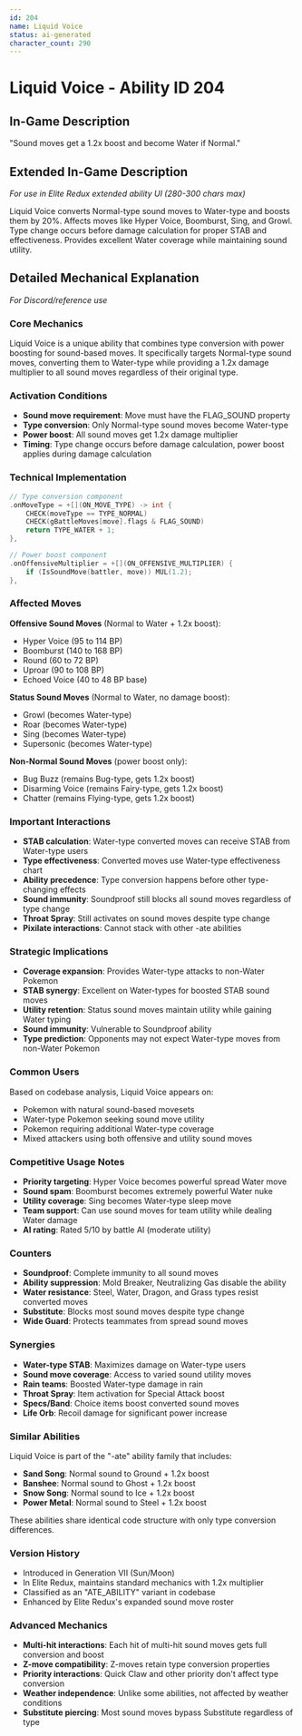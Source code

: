 ```yaml
---
id: 204
name: Liquid Voice
status: ai-generated
character_count: 290
---
```


# Liquid Voice - Ability ID 204

## In-Game Description
"Sound moves get a 1.2x boost and become Water if Normal."

## Extended In-Game Description
*For use in Elite Redux extended ability UI (280-300 chars max)*

Liquid Voice converts Normal-type sound moves to Water-type and boosts them by 20%. Affects moves like Hyper Voice, Boomburst, Sing, and Growl. Type change occurs before damage calculation for proper STAB and effectiveness. Provides excellent Water coverage while maintaining sound utility.

## Detailed Mechanical Explanation
*For Discord/reference use*

### Core Mechanics
Liquid Voice is a unique ability that combines type conversion with power boosting for sound-based moves. It specifically targets Normal-type sound moves, converting them to Water-type while providing a 1.2x damage multiplier to all sound moves regardless of their original type.

### Activation Conditions
- **Sound move requirement**: Move must have the FLAG_SOUND property
- **Type conversion**: Only Normal-type sound moves become Water-type
- **Power boost**: All sound moves get 1.2x damage multiplier
- **Timing**: Type change occurs before damage calculation, power boost applies during damage calculation

### Technical Implementation
```c
// Type conversion component
.onMoveType = +[](ON_MOVE_TYPE) -> int {
    CHECK(moveType == TYPE_NORMAL)
    CHECK(gBattleMoves[move].flags & FLAG_SOUND)
    return TYPE_WATER + 1;
},

// Power boost component  
.onOffensiveMultiplier = +[](ON_OFFENSIVE_MULTIPLIER) {
    if (IsSoundMove(battler, move)) MUL(1.2);
},
```

### Affected Moves
**Offensive Sound Moves** (Normal to Water + 1.2x boost):
- Hyper Voice (95 to 114 BP)
- Boomburst (140 to 168 BP) 
- Round (60 to 72 BP)
- Uproar (90 to 108 BP)
- Echoed Voice (40 to 48 BP base)

**Status Sound Moves** (Normal to Water, no damage boost):
- Growl (becomes Water-type)
- Roar (becomes Water-type)
- Sing (becomes Water-type)
- Supersonic (becomes Water-type)

**Non-Normal Sound Moves** (power boost only):
- Bug Buzz (remains Bug-type, gets 1.2x boost)
- Disarming Voice (remains Fairy-type, gets 1.2x boost)
- Chatter (remains Flying-type, gets 1.2x boost)

### Important Interactions
- **STAB calculation**: Water-type converted moves can receive STAB from Water-type users
- **Type effectiveness**: Converted moves use Water-type effectiveness chart
- **Ability precedence**: Type conversion happens before other type-changing effects
- **Sound immunity**: Soundproof still blocks all sound moves regardless of type change
- **Throat Spray**: Still activates on sound moves despite type change
- **Pixilate interactions**: Cannot stack with other -ate abilities

### Strategic Implications
- **Coverage expansion**: Provides Water-type attacks to non-Water Pokemon
- **STAB synergy**: Excellent on Water-types for boosted STAB sound moves
- **Utility retention**: Status sound moves maintain utility while gaining Water typing
- **Sound immunity**: Vulnerable to Soundproof ability
- **Type prediction**: Opponents may not expect Water-type moves from non-Water Pokemon

### Common Users
Based on codebase analysis, Liquid Voice appears on:
- Pokemon with natural sound-based movesets
- Water-type Pokemon seeking sound move utility
- Pokemon requiring additional Water-type coverage
- Mixed attackers using both offensive and utility sound moves

### Competitive Usage Notes
- **Priority targeting**: Hyper Voice becomes powerful spread Water move
- **Sound spam**: Boomburst becomes extremely powerful Water nuke
- **Utility coverage**: Sing becomes Water-type sleep move
- **Team support**: Can use sound moves for team utility while dealing Water damage
- **AI rating**: Rated 5/10 by battle AI (moderate utility)

### Counters
- **Soundproof**: Complete immunity to all sound moves
- **Ability suppression**: Mold Breaker, Neutralizing Gas disable the ability
- **Water resistance**: Steel, Water, Dragon, and Grass types resist converted moves
- **Substitute**: Blocks most sound moves despite type change
- **Wide Guard**: Protects teammates from spread sound moves

### Synergies
- **Water-type STAB**: Maximizes damage on Water-type users
- **Sound move coverage**: Access to varied sound utility moves
- **Rain teams**: Boosted Water-type damage in rain
- **Throat Spray**: Item activation for Special Attack boost
- **Specs/Band**: Choice items boost converted sound moves
- **Life Orb**: Recoil damage for significant power increase

### Similar Abilities
Liquid Voice is part of the "-ate" ability family that includes:
- **Sand Song**: Normal sound to Ground + 1.2x boost
- **Banshee**: Normal sound to Ghost + 1.2x boost  
- **Snow Song**: Normal sound to Ice + 1.2x boost
- **Power Metal**: Normal sound to Steel + 1.2x boost

These abilities share identical code structure with only type conversion differences.

### Version History
- Introduced in Generation VII (Sun/Moon)
- In Elite Redux, maintains standard mechanics with 1.2x multiplier
- Classified as an "ATE_ABILITY" variant in codebase
- Enhanced by Elite Redux's expanded sound move roster

### Advanced Mechanics
- **Multi-hit interactions**: Each hit of multi-hit sound moves gets full conversion and boost
- **Z-move compatibility**: Z-moves retain type conversion properties
- **Priority interactions**: Quick Claw and other priority don't affect type conversion
- **Weather independence**: Unlike some abilities, not affected by weather conditions
- **Substitute piercing**: Most sound moves bypass Substitute regardless of type